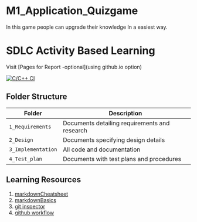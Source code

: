 # M1_Application_Quizgame
In this game people can upgrade their knowledge In a easiest way. 

# SDLC Activity Based Learning

Visit [Pages for Report -optional](using github.io option)

[![C/C++ CI](https://github.com/Susabhan/c-quiz-/actions/workflows/c-cpp.yml/badge.svg)](https://github.com/Susabhan/c-quiz-/actions/workflows/c-cpp.yml)

## Folder Structure
Folder             | Description
-------------------| -----------------------------------------
`1_Requirements`   | Documents detailing requirements and research
`2_Design`         | Documents specifying design details
`3_Implementation` | All code and documentation
`4_Test_plan`      | Documents with test plans and procedures



## Learning Resources
1. [markdownCheatsheet](https://github.com/adam-p/markdown-here/wiki/Markdown-Cheatsheet)
2. [markdownBasics](https://guides.github.com/features/mastering-markdown/)
3. [git inspector](https://github.com/ejwa/gitinspector.git)
4. [github workflow](https://docs.github.com/en/actions/learn-github-action)
